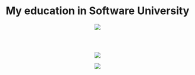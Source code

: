 <h1 align="center">My education in Software University</h1>

<p align= "center" >
  <a href="https://github.com/YaniLozanov/Software-University/tree/master/C%23">
    <img src ="https://github.com/YaniLozanov/Software-University/blob/master/Images/Gifs/C%23_Gifgif.gif">
  </a>
</p>
<h2 align="center"></h2>

</br>

<p align="center">
  <a href="https://github.com/YaniLozanov/Software-University/tree/master/Python">
   <img src="https://github.com/YaniLozanov/Software-University/blob/master/Images/Gifs/Python.gif">
  </a>
</p>

<p align="center">
  <a href="https://github.com/YaniLozanov/Software-University/tree/master/QA">
    <img src="https://github.com/YaniLozanov/Software-University/blob/master/Images/Gifs/QA.gif">
  </a>
</p>



